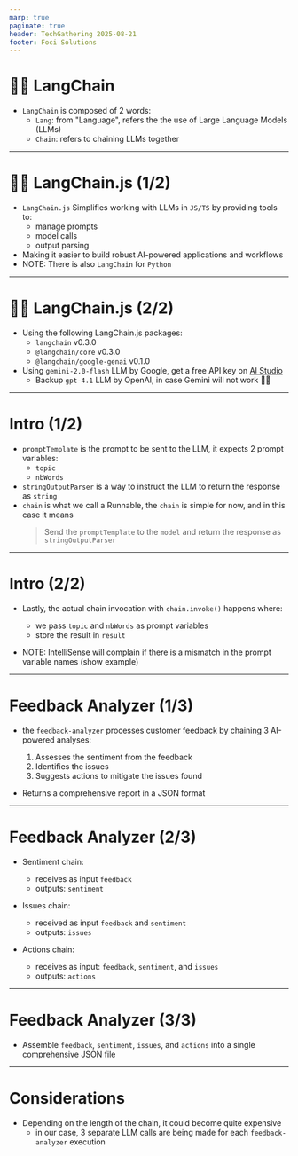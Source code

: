 ```yaml
---
marp: true
paginate: true
header: TechGathering 2025-08-21
footer: Foci Solutions
---
```


# 🦜🔗 LangChain

- `LangChain` is composed of 2 words:
  - `Lang`: from "Language", refers the the use of Large Language Models (LLMs)
  - `Chain`: refers to chaining LLMs together

---

# 🦜🔗 LangChain.js (1/2)

- `LangChain.js` Simplifies working with LLMs in `JS/TS` by providing tools to:
  - manage prompts
  - model calls
  - output parsing
- Making it easier to build robust AI-powered applications and workflows
- NOTE: There is also `LangChain` for `Python`

---

# 🦜🔗 LangChain.js (2/2)

- Using the following LangChain.js packages:
  - `langchain` v0.3.0
  - `@langchain/core` v0.3.0
  - `@langchain/google-genai` v0.1.0
- Using `gemini-2.0-flash` LLM by Google, get a free API key on [AI Studio](https://aistudio.google.com)
  - Backup `gpt-4.1` LLM by OpenAI, in case Gemini will not work 🤷‍♂️

---

# Intro (1/2)

- `promptTemplate` is the prompt to be sent to the LLM, it expects 2 prompt variables:
  - `topic`
  - `nbWords`
- `stringOutputParser` is a way to instruct the LLM to return the response as `string`
- `chain` is what we call a Runnable, the `chain` is simple for now, and in this case it means
  > Send the `promptTemplate` to the `model` and return the response as `stringOutputParser`

---

# Intro (2/2)

- Lastly, the actual chain invocation with `chain.invoke()` happens where:

  - we pass `topic` and `nbWords` as prompt variables
  - store the result in `result`

- NOTE: IntelliSense will complain if there is a mismatch in the prompt variable names (show example)

---

# Feedback Analyzer (1/3)

- the `feedback-analyzer` processes customer feedback by chaining 3 AI-powered analyses:

  1. Assesses the sentiment from the feedback
  2. Identifies the issues
  3. Suggests actions to mitigate the issues found

- Returns a comprehensive report in a JSON format

---

# Feedback Analyzer (2/3)

- Sentiment chain:
  - receives as input `feedback`
  - outputs: `sentiment`
- Issues chain:
  - received as input `feedback` and `sentiment`
  - outputs: `issues`
- Actions chain:

  - receives as input: `feedback`, `sentiment`, and `issues`
  - outputs: `actions`

---

# Feedback Analyzer (3/3)

- Assemble `feedback`, `sentiment`, `issues`, and `actions` into a single comprehensive JSON file

---

# Considerations

- Depending on the length of the chain, it could become quite expensive
  - in our case, 3 separate LLM calls are being made for each `feedback-analyzer` execution
